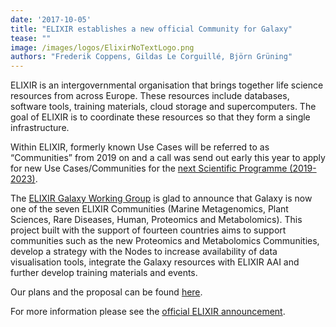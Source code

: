 ```yaml
---
date: '2017-10-05'
title: "ELIXIR establishes a new official Community for Galaxy"
tease: ""
image: /images/logos/ElixirNoTextLogo.png
authors: "Frederik Coppens, Gildas Le Corguillé, Björn Grüning"
---
```


ELIXIR is an intergovernmental organisation that brings together life science resources from across Europe.
These resources include databases, software tools, training materials, cloud storage and supercomputers.
The goal of ELIXIR is to coordinate these resources so that they form a single infrastructure.

Within ELIXIR, formerly known Use Cases will be referred to as “Communities” from 2019 on and a call was send out early
this year to apply for new Use Cases/Communities for the [next Scientific Programme (2019-2023)](https://www.elixir-europe.org/about-us/what-we-do/elixir-programme-2019-2023).

The [ELIXIR Galaxy Working Group](https://www.elixir-europe.org/about/groups/galaxy-wg) is glad to announce that Galaxy is now one of the seven ELIXIR Communities
(Marine Metagenomics, Plant Sciences, Rare Diseases, Human, Proteomics and Metabolomics).
This project built with the support of fourteen countries aims to
support communities such as the new Proteomics and Metabolomics Communities,
develop a strategy with the Nodes to increase availability of data visualisation tools,
integrate the Galaxy resources with ELIXIR AAI and further develop training materials and events.

Our plans and the proposal can be found [here](https://docs.google.com/document/d/1SeQNOADrletM3lcfkAvLEW_oRdPJTE0DSJVJRm_QUDc).

For more information please see the [official ELIXIR announcement](https://www.elixir-europe.org/news/elixir-establish-new-use-cases-proteomics-metabolomics-and-galaxy).


